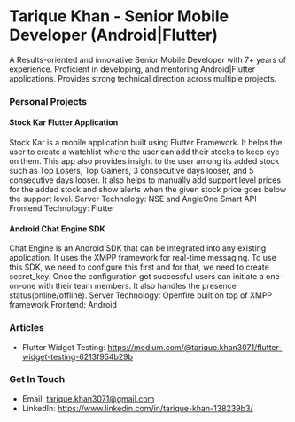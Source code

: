 # Tarique Khan - Senior Mobile Developer (Android|Flutter)

A Results-oriented and innovative Senior Mobile Developer with 7+ years of experience. Proficient in developing, and mentoring Android|Flutter applications. Provides strong technical direction across multiple projects.

### Personal Projects

#### Stock Kar Flutter Application
Stock Kar is a mobile application built using Flutter Framework. It helps the user to create a watchlist where the user can add their stocks to keep eye on them. This app also provides insight to the user among its added stock such as Top Losers, Top Gainers, 3 consecutive days looser, and 5 consecutive days looser. It also helps to manually add support level prices for the added stock and show alerts when the given stock price goes below the support level.
Server Technology: NSE and AngleOne Smart API
Frontend Technology: Flutter

#### Android Chat Engine SDK
Chat Engine is an Android SDK that can be integrated into any existing application. It uses the XMPP framework for real-time messaging. To use this SDK, we need to configure this first and for that, we need to create secret_key. Once the configuration got successful users can initiate a one-on-one with their team members. It also handles the presence status(online/offline).
Server Technology: Openfire built on top of XMPP framework
Frontend: Android

### Articles
- Flutter Widget Testing: https://medium.com/@tarique.khan3071/flutter-widget-testing-6213f954b29b

### Get In Touch
- Email: tarique.khan3071@gmail.com
- LinkedIn: https://www.linkedin.com/in/tarique-khan-138239b3/

